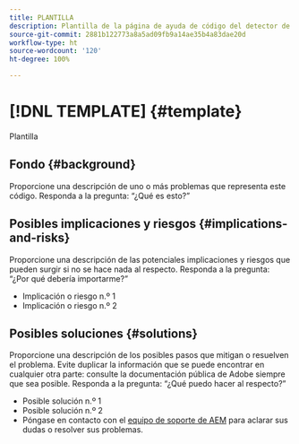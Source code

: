 ```yaml
---
title: PLANTILLA
description: Plantilla de la página de ayuda de código del detector de patrones.
source-git-commit: 2881b122773a8a5ad09fb9a14ae35b4a83dae20d
workflow-type: ht
source-wordcount: '120'
ht-degree: 100%

---
```



# [!DNL TEMPLATE] {#template}

Plantilla

## Fondo {#background}

Proporcione una descripción de uno o más problemas que representa este código.
Responda a la pregunta: “¿Qué es esto?”

## Posibles implicaciones y riesgos {#implications-and-risks}

Proporcione una descripción de las potenciales implicaciones y riesgos que pueden surgir si no se hace nada al respecto.
Responda a la pregunta: “¿Por qué debería importarme?”

* Implicación o riesgo n.º 1
* Implicación o riesgo n.º 2

## Posibles soluciones {#solutions}

Proporcione una descripción de los posibles pasos que mitigan o resuelven el problema. Evite duplicar la información que se puede encontrar en cualquier otra parte: consulte la documentación pública de Adobe siempre que sea posible.
Responda a la pregunta: “¿Qué puedo hacer al respecto?”

* Posible solución n.º 1
* Posible solución n.º 2
* Póngase en contacto con el [equipo de soporte de AEM](https://helpx.adobe.com/es/enterprise/using/support-for-experience-cloud.html) para aclarar sus dudas o resolver sus problemas.
